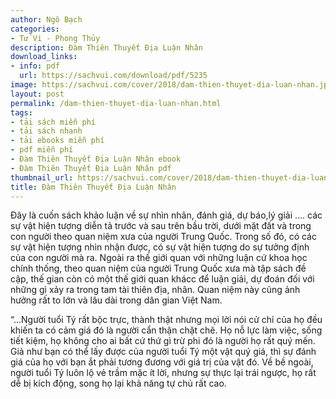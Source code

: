 ```yaml
---
author: Ngô Bạch
categories:
- Tử Vi - Phong Thủy
description: Đàm Thiên Thuyết Địa Luận Nhân
download_links:
- info: pdf
  url: https://sachvui.com/download/pdf/5235
image: https://sachvui.com/cover/2018/dam-thien-thuyet-dia-luan-nhan.jpg
layout: post
permalink: /dam-thien-thuyet-dia-luan-nhan.html
tags:
- tải sách miễn phí
- tải sách nhanh
- tải ebooks miễn phí
- pdf miễn phí
- Đàm Thiên Thuyết Địa Luận Nhân ebook
- Đàm Thiên Thuyết Địa Luận Nhân pdf
thumbnail_url: https://sachvui.com/cover/2018/dam-thien-thuyet-dia-luan-nhan.jpg
title: Đàm Thiên Thuyết Địa Luận Nhân
---
```


 <div class="item-desc text-justify"> <p>Đây là cuốn sách khảo luận về sự nhìn nhân, đánh giá, dự báo,lý giải …. các sự vật hiện tượng diễn tả trước và sau trên bầu trời, dưới mặt đất và trong con người theo quan niệm xưa của người Trung Quốc. Trong số đó, có các sự vật hiện tượng nhìn nhận được, có sự vật hiện tượng do sự tưởng định của con người mà ra. Ngoài ra thế giới quan với những luận cứ khoa học chính thống, theo quan niệm của người Trung Quốc xưa mà tập sách đề cập, thế gian còn có một thế giới quan khácc để luận giải, dự đoán đối với những gì xảy ra trong tam tài thiên địa, nhân. Quan niệm này cũng ảnh hưởng rất to lớn và lâu dài trong dân gian Việt Nam.</p><p>“…Người tuổi Tý rất bộc trực, thành thật nhưng mọi lời nói cử chỉ của họ đều khiến ta có cảm giá đó là người cẩn thận chặt chẽ. Họ nỗ lực làm việc, sống tiết kiệm, họ không cho ai bất cứ thứ gì trừ phi đó là người họ rất quý mến. Giả như bạn có thể lấy được của người tuổi Tý một vật quý giá, thì sự đánh giá của họ với bạn ắt phải tương đương với giá trị của vật đó. Về bề ngoài, người tuổi Tý luôn lộ vẻ trầm mặc ít lời, nhưng sự thực lại trái ngược, họ rất dễ bị kích động, song họ lại khả năng tự chủ rất cao.</p> </div>
